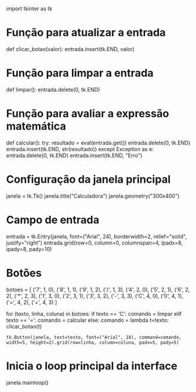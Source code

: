 import tkinter as tk

# Função para atualizar a entrada
def clicar_botao(valor):
    entrada.insert(tk.END, valor)

# Função para limpar a entrada
def limpar():
    entrada.delete(0, tk.END)

# Função para avaliar a expressão matemática
def calcular():
    try:
        resultado = eval(entrada.get())
        entrada.delete(0, tk.END)
        entrada.insert(tk.END, str(resultado))
    except Exception as e:
        entrada.delete(0, tk.END)
        entrada.insert(tk.END, "Erro")

# Configuração da janela principal
janela = tk.Tk()
janela.title("Calculadora")
janela.geometry("300x400")

# Campo de entrada
entrada = tk.Entry(janela, font=("Arial", 24), borderwidth=2, relief="solid", justify="right")
entrada.grid(row=0, column=0, columnspan=4, ipadx=8, ipady=8, pady=10)

# Botões
botoes = [
    ('7', 1, 0), ('8', 1, 1), ('9', 1, 2), ('/', 1, 3),
    ('4', 2, 0), ('5', 2, 1), ('6', 2, 2), ('*', 2, 3),
    ('1', 3, 0), ('2', 3, 1), ('3', 3, 2), ('-', 3, 3),
    ('C', 4, 0), ('0', 4, 1), ('=', 4, 2), ('+', 4, 3)
]

for (texto, linha, coluna) in botoes:
    if texto == 'C':
        comando = limpar
    elif texto == '=':
        comando = calcular
    else:
        comando = lambda t=texto: clicar_botao(t)

    tk.Button(janela, text=texto, font=("Arial", 18), command=comando, width=5, height=2).grid(row=linha, column=coluna, padx=5, pady=5)

# Inicia o loop principal da interface
janela.mainloop()

